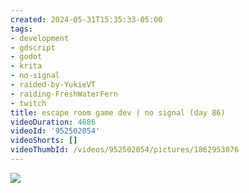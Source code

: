 ```yaml
---
created: 2024-05-31T15:35:33-05:00
tags:
- development
- gdscript
- godot
- krita
- no-signal
- raided-by-YukieVT
- raiding-FreshWaterFern
- twitch
title: escape room game dev | no signal (day 86)
videoDuration: 4686
videoId: '952502054'
videoShorts: []
videoThumbId: /videos/952502054/pictures/1862953076
---
```


![](20240531203533.jpg)
